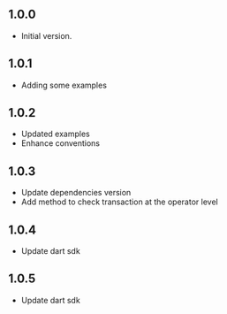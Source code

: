 ## 1.0.0

- Initial version.

## 1.0.1

- Adding some examples

## 1.0.2

- Updated examples
- Enhance conventions

## 1.0.3

- Update dependencies version
- Add method to check transaction at the operator level

## 1.0.4

- Update dart sdk

## 1.0.5

- Update dart sdk